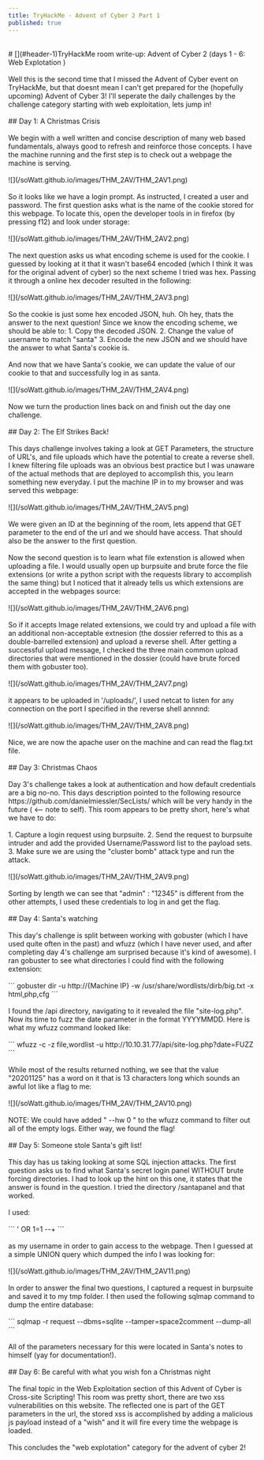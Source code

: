 ```yaml
---
title: TryHackMe - Advent of Cyber 2 Part 1
published: true
---
```

<br/>
# [](#header-1)TryHackMe room write-up: Advent of Cyber 2 (days 1 - 6: Web Explotation )
<br/><br/>
Well this is the second time that I missed the Advent of Cyber event on TryHackMe, but that doesnt mean I can't get prepared for the (hopefully upcoming) Advent of Cyber 3! I'll seperate the daily challenges by the challenge category starting with web exploitation, lets jump in!
<br/><br/>
## Day 1: A Christmas Crisis
<br/><br/>
We begin with a well written and concise description of many web based fundamentals, always good to refresh and reinforce those concepts. I have the machine running and the first step is to check out a webpage the machine is serving.
<br/><br/>
![](/soWatt.github.io/images/THM_2AV/THM_2AV1.png)
<br/><br/>
So it looks like we have a login prompt. As instructed, I created a user and password. The first question asks what is the name of the cookie stored for this webpage. To locate this, open the developer tools in in firefox (by pressing f12) and look under storage:
<br/><br/>
![](/soWatt.github.io/images/THM_2AV/THM_2AV2.png)
<br/><br/>
The next question asks us what encoding scheme is used for the cookie. I guessed by looking at it that it wasn't base64 encoded (which I think it was for the original advent of cyber) so the next scheme I tried was hex. Passing it through a online hex decoder resulted in the following:
<br/><br/>
![](/soWatt.github.io/images/THM_2AV/THM_2AV3.png)
<br/><br/>
So the cookie is just some hex encoded JSON, huh. Oh hey, thats the answer to the next question! Since we know the encoding scheme, we should be able to:
1. Copy the decoded JSON.
2. Change the value of username to match "santa" 
3. Encode the new JSON and we should have the answer to what Santa's cookie is.
<a/>
<br/><br/>
And now that we have Santa's cookie, we can update the value of our cookie to that and successfully log in as santa.
<br/><br/>
![](/soWatt.github.io/images/THM_2AV/THM_2AV4.png)
<br/><br/>
Now we turn the production lines back on and finish out the day one challenge.
<br/><br/>
## Day 2: The Elf Strikes Back!
<br/><br/>
This days challenge involves taking a look at GET Parameters, the structure of URL's, and file uploads which have the potential to create a reverse shell. I knew filtering file uploads was an obvious best practice but I was unaware of the actual methods that are deployed to accomplish this, you learn something new everyday.
I put the machine IP in to my browser and was served this webpage:
<br/><br/>
![](/soWatt.github.io/images/THM_2AV/THM_2AV5.png)
<br/><br/>
We were given an ID at the beginning of the room, lets append that GET parameter to the end of the url and we should have access. That should also be the answer to the first question.
<br/>
<br/>
Now the second question is to learn what file extenstion is allowed when uploading a file. I would usually open up burpsuite and brute force the file extensions (or write a python script with the requests library to accomplish the same thing) but I noticed that it already tells us which extensions are accepted in the webpages source:
<br/><br/>
![](/soWatt.github.io/images/THM_2AV/THM_2AV6.png)
<br/><br/>
So if it accepts Image related extensions, we could try and upload a file with an additional non-acceptable extnesion (the dossier referred to this as a double-barrelled extension) and upload a reverse shell. After getting a successful upload message, I checked the three main common upload directories that were mentioned in the dossier (could have brute forced them with gobuster too).
<br/><br/>
![](/soWatt.github.io/images/THM_2AV/THM_2AV7.png)
<br/><br/>
it appears to be uploaded in '/uploads/', I used netcat to listen for any connection on the port I specified in the reverse shell annnnd:
<br/><br/>
![](/soWatt.github.io/images/THM_2AV/THM_2AV8.png)
<br/><br/>
Nice, we are now the apache user on the machine and can read the flag.txt file.
<br/><br/>
## Day 3: Christmas Chaos
<br/><br/>
Day 3's challenge takes a look at authentication and how default credentials are a big no-no. This days description pointed to the following resource https://github.com/danielmiessler/SecLists/ which will be very handy in the future ( <-- note to self). This room appears to be pretty short, here's what we have to do:
<br/><br/>
1. Capture a login request using burpsuite.
2. Send the request to burpsuite intruder and add the provided Username/Password list to the payload sets.
3. Make sure we are using the "cluster bomb" attack type and run the attack.
<br/><br/>
![](/soWatt.github.io/images/THM_2AV/THM_2AV9.png)
<br/><br/>
Sorting by length we can see that "admin" : "12345" is different from the other attempts, I used these credentials to log in and get the flag.
<br/><br/>
## Day 4: Santa's watching
<br/><br/>
This day's challenge is split between working with gobuster (which I have used quite often in the past) and wfuzz (which I have never used, and after completing day 4's challenge am surprised because it's kind of awesome). I ran gobuster to see what directories I could find with the following extension:
<br/><br/>
```
gobuster dir -u http://{Machine IP} -w /usr/share/wordlists/dirb/big.txt -x html,php,cfg
```
<br/><br/>
I found the /api directory, navigating to it revealed the file "site-log.php". Now its time to fuzz the date parameter in the format YYYYMMDD. Here is what my wfuzz command looked like:
<br/><br/>
```
wfuzz -c -z file,wordlist -u http://10.10.31.77/api/site-log.php?date=FUZZ 
```
<br/><br/>
While most of the results returned nothing, we see that the value "20201125" has a word on it that is 13 characters long which sounds an awful lot like a flag to me:
<br/><br/>
![](/soWatt.github.io/images/THM_2AV/THM_2AV10.png)
<br/><br/>
NOTE: We could have added " --hw 0 " to the wfuzz command to filter out all of the empty logs. Either way, we found the flag!
<br/><br/>
## Day 5: Someone stole Santa's gift list!
<br/><br/>
This day has us taking looking at some SQL injection attacks. The first question asks us to find what Santa's secret login panel WITHOUT brute forcing directories. I had to look up the hint on this one, it states that the answer is found in the question. I tried the directory /santapanel and that worked.
<br/><br/>
I used:
<br/><br/>
```
' OR 1=1 --+ 
```
<br/><br/>
as my username in order to gain access to the webpage. Then I guessed at a simple UNION query which dumped the info I was looking for:
<br/><br/>
![](/soWatt.github.io/images/THM_2AV/THM_2AV11.png)
<br/><br/>
In order to answer the final two questions, I captured a request in burpsuite and saved it to my tmp folder. I then used the following sqlmap command to dump the entire database:
<br/><br/>
```
sqlmap -r request --dbms=sqlite --tamper=space2comment --dump-all
```
<br/><br/>
All of the parameters necessary for this were located in Santa's notes to himself (yay for documentation!).
<br/><br/>
## Day 6: Be careful with what you wish fon a Christmas night
<br/><br/>
The final topic in the Web Exploitation section of this Advent of Cyber is Cross-site Scripting! This room was pretty short, there are two xss vulnerabilities on this website. The reflected one is part of the GET parameters in the url, the stored xss is accomplished by adding a malicious js payload instead of a "wish" and it will fire every time the webpage is loaded. 
<br/><br/>
This concludes the "web explotation" category for the advent of cyber 2!
